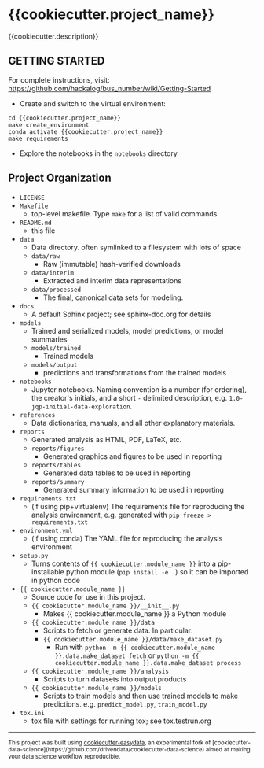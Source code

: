 {{cookiecutter.project_name}}
==============================

{{cookiecutter.description}}

GETTING STARTED
---------------

For complete instructions, visit: https://github.com/hackalog/bus_number/wiki/Getting-Started

* Create and switch to the  virtual environment:
```
cd {{cookiecutter.project_name}}
make create_environment
conda activate {{cookiecutter.project_name}}
make requirements
```
* Explore the notebooks in the `notebooks` directory

Project Organization
------------
* `LICENSE`
* `Makefile`
    * top-level makefile. Type `make` for a list of valid commands
* `README.md`
    * this file
* `data`
    * Data directory. often symlinked to a filesystem with lots of space
    * `data/raw`
        * Raw (immutable) hash-verified downloads
    * `data/interim`
        * Extracted and interim data representations
    * `data/processed`
        * The final, canonical data sets for modeling.
* `docs`
    * A default Sphinx project; see sphinx-doc.org for details
* `models`
    * Trained and serialized models, model predictions, or model summaries
    * `models/trained`
        * Trained models
    * `models/output`
        * predictions and transformations from the trained models
* `notebooks`
    *  Jupyter notebooks. Naming convention is a number (for ordering),
    the creator's initials, and a short `-` delimited description,
    e.g. `1.0-jqp-initial-data-exploration`.
* `references`
    * Data dictionaries, manuals, and all other explanatory materials.
* `reports`
    * Generated analysis as HTML, PDF, LaTeX, etc.
    * `reports/figures`
        * Generated graphics and figures to be used in reporting
    * `reports/tables`
        * Generated data tables to be used in reporting
    * `reports/summary`
        * Generated summary information to be used in reporting
* `requirements.txt`
    * (if using pip+virtualenv) The requirements file for reproducing the
    analysis environment, e.g. generated with `pip freeze > requirements.txt`
* `environment.yml`
    * (if using conda) The YAML file for reproducing the analysis environment
* `setup.py`
    * Turns contents of `{{ cookiecutter.module_name }}` into a
    pip-installable python module  (`pip install -e .`) so it can be
    imported in python code
* `{{ cookiecutter.module_name }}`
    * Source code for use in this project.
    * `{{ cookiecutter.module_name }}/__init__.py`
        * Makes {{ cookiecutter.module_name }} a Python module
    * `{{ cookiecutter.module_name }}/data`
        * Scripts to fetch or generate data. In particular:
        * `{{ cookiecutter.module_name }}/data/make_dataset.py`
            * Run with `python -m {{ cookiecutter.module_name }}.data.make_dataset fetch`
            or  `python -m {{ cookiecutter.module_name }}.data.make_dataset process`
    * `{{ cookiecutter.module_name }}/analysis`
        * Scripts to turn datasets into output products
    * `{{ cookiecutter.module_name }}/models`
        * Scripts to train models and then use trained models to make predictions.
        e.g. `predict_model.py`, `train_model.py`
* `tox.ini`
    * tox file with settings for running tox; see tox.testrun.org


--------

<p><small>This project was built using <a target="_blank" href="https://github.com/hackalog/cookiecutter-easydata">cookiecutter-easydata</a>, an experimental fork of [cookiecutter-data-science](https://github.com/drivendata/cookiecutter-data-science) aimed at making your data science workflow reproducible.</small></p>
